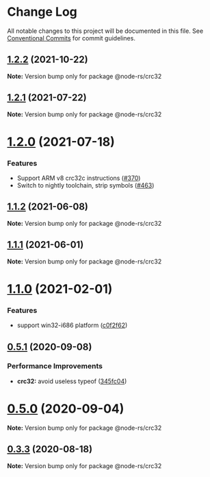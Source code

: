 # Change Log

All notable changes to this project will be documented in this file.
See [Conventional Commits](https://conventionalcommits.org) for commit guidelines.

## [1.2.2](https://github.com/napi-rs/node-rs/compare/@node-rs/crc32@1.2.1...@node-rs/crc32@1.2.2) (2021-10-22)

**Note:** Version bump only for package @node-rs/crc32

## [1.2.1](https://github.com/napi-rs/node-rs/compare/@node-rs/crc32@1.2.0...@node-rs/crc32@1.2.1) (2021-07-22)

**Note:** Version bump only for package @node-rs/crc32

# [1.2.0](https://github.com/napi-rs/node-rs/compare/@node-rs/crc32@1.1.2...@node-rs/crc32@1.2.0) (2021-07-18)

### Features

- Support ARM v8 crc32c instructions ([#370](https://github.com/napi-rs/node-rs/issues/370))
- Switch to nightly toolchain, strip symbols ([#463](https://github.com/napi-rs/node-rs/pull/463))

## [1.1.2](https://github.com/napi-rs/node-rs/compare/@node-rs/crc32@1.1.1...@node-rs/crc32@1.1.2) (2021-06-08)

**Note:** Version bump only for package @node-rs/crc32

## [1.1.1](https://github.com/napi-rs/node-rs/compare/@node-rs/crc32@1.1.0...@node-rs/crc32@1.1.1) (2021-06-01)

**Note:** Version bump only for package @node-rs/crc32

# [1.1.0](https://github.com/napi-rs/node-rs/compare/@node-rs/crc32@1.0.0...@node-rs/crc32@1.1.0) (2021-02-01)

### Features

- support win32-i686 platform ([c0f2f62](https://github.com/napi-rs/node-rs/commit/c0f2f62adc1fae15263086781e34d78d8eeeaecc))

## [0.5.1](https://github.com/napi-rs/node-rs/compare/@node-rs/crc32@0.5.0...@node-rs/crc32@0.5.1) (2020-09-08)

### Performance Improvements

- **crc32:** avoid useless typeof ([345fc04](https://github.com/napi-rs/node-rs/commit/345fc04f8b9e4d56b73d51ab4b3254f581fc86cb))

# [0.5.0](https://github.com/napi-rs/node-rs/compare/@node-rs/crc32@0.4.1...@node-rs/crc32@0.5.0) (2020-09-04)

**Note:** Version bump only for package @node-rs/crc32

## [0.3.3](https://github.com/napi-rs/node-rs/compare/@node-rs/crc32@0.3.2...@node-rs/crc32@0.3.3) (2020-08-18)

**Note:** Version bump only for package @node-rs/crc32
